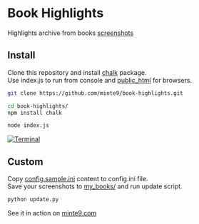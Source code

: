 # Book Highlights

Highlights archive from books [screenshots](https://github.com/minte9/book-highlights/tree/main/files_archive/my_books/book1/author1)

## Install

Clone this repository and install [chalk](https://github.com/chalk/chalk) package.  
Use index.js to run from console and [public_html](https://www.minte9.com/lib/js/minte9/book-highlights/public_html/index.htm?catg=programming&id=25) for browsers.

~~~sh
git clone https://github.com/minte9/book-highlights.git

cd book-highlights/
npm install chalk 

node index.js
~~~

[![Terminal](https://www.minte9.com/lib/images/github/book-highlights/highlight_02.png)](https://www.minte9.com)

## Custom

Copy [config.sample.ini](https://github.com/minte9/book-highlights/tree/main/config/config.sample.ini) content to config.ini file.  
Save your screenshots to [my_books/](https://github.com/minte9/book-highlights/tree/main/files_archive/my_books) and run update script.  

~~~sh
python update.py
~~~

See it in action on [minte9.com](https://www.minte9.com)
